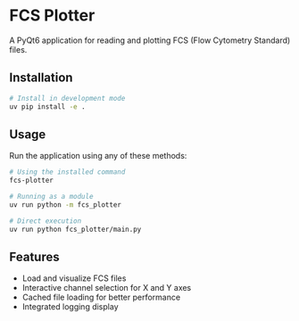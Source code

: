 # FCS Plotter

A PyQt6 application for reading and plotting FCS (Flow Cytometry Standard) files.

## Installation

```bash
# Install in development mode
uv pip install -e .
```

## Usage

Run the application using any of these methods:

```bash
# Using the installed command
fcs-plotter

# Running as a module
uv run python -m fcs_plotter

# Direct execution
uv run python fcs_plotter/main.py
```

## Features

- Load and visualize FCS files
- Interactive channel selection for X and Y axes
- Cached file loading for better performance
- Integrated logging display
